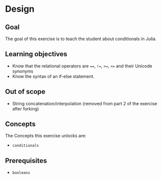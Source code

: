 # Design

## Goal

The goal of this exercise is to teach the student about conditionals in Julia.

## Learning objectives

- Know that the relational operators are `==`, `!=`, `>=`, `<=` and their Unicode synonyms
- Know the syntax of an if-else statement.

## Out of scope

- String concatenation/interpolation (removed from part 2 of the exercise after forking)

## Concepts

The Concepts this exercise unlocks are:

- `conditionals`

## Prerequisites

- `booleans`
